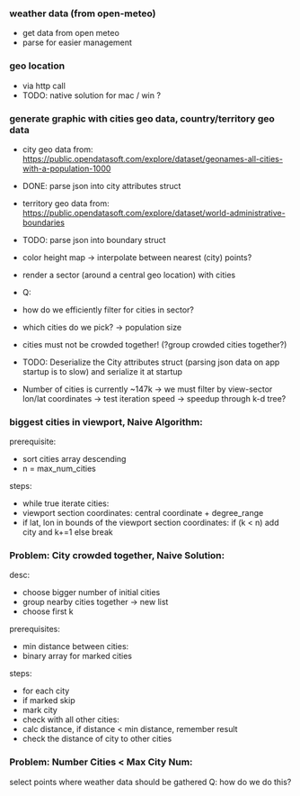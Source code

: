 ### weather data (from open-meteo)

- get data from open meteo
- parse for easier management

### geo location

- via http call
- TODO: native solution for mac / win ?

### generate graphic with cities geo data, country/territory geo data

- city geo data from: https://public.opendatasoft.com/explore/dataset/geonames-all-cities-with-a-population-1000
- DONE: parse json into city attributes struct
- territory geo data from: https://public.opendatasoft.com/explore/dataset/world-administrative-boundaries
- TODO: parse json into boundary struct
- color height map -> interpolate between nearest (city) points?
- render a sector (around a central geo location) with cities

- Q:
- how do we efficiently filter for cities in sector?
- which cities do we pick? -> population size
- cities must not be crowded together! (?group crowded cities together?)

- TODO: Deserialize the City attributes struct (parsing json data on app startup is to slow) and serialize it at startup
- Number of cities is currently ~147k -> we must filter by view-sector lon/lat coordinates -> test iteration speed -> speedup through k-d tree?

### biggest cities in viewport, Naive Algorithm:

prerequisite:

- sort cities array descending
- n = max_num_cities

steps:

- while true iterate cities:
- viewport section coordinates: central coordinate + degree_range
- if lat, lon in bounds of the viewport section coordinates: if (k < n) add city and k+=1 else break

### Problem: City crowded together, Naive Solution:

desc:

- choose bigger number of initial cities
- group nearby cities together -> new list
- choose first k

prerequisites:

- min distance between cities:
- binary array for marked cities

steps:

- for each city
- if marked skip
- mark city
- check with all other cities:
- calc distance, if distance < min distance, remember result
- check the distance of city to other cities

### Problem: Number Cities < Max City Num:

select points where weather data should be gathered
Q: how do we do this?

